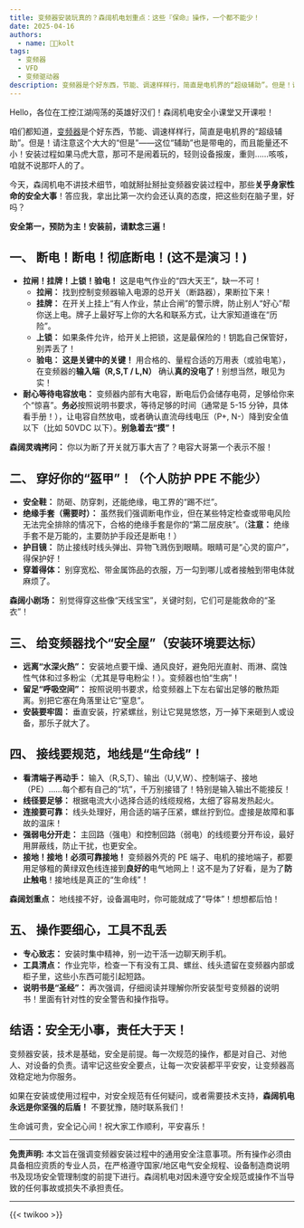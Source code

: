 ```yaml
---
title: 变频器安装玩真的？森阔机电划重点：这些『保命』操作，一个都不能少！
date: 2025-04-16
authors:
  - name: 🧑‍💼kolt
tags:
  - 变频器
  - VFD
  - 变频驱动器
description: 变频器是个好东西，节能、调速样样行，简直是电机界的“超级辅助”。但是！请注意这个大大的“但是”——这位“辅助”也是带电的，而且能量还不小！安装过程如果马虎大意，那可不是闹着玩的，轻则设备报废，重则……咳咳，咱就不说那吓人的了。森阔机电不讲技术细节，咱就掰扯掰扯变频器安装过程中，那些**关乎身家性命的安全大事**！答应我，拿出比第一次约会还认真的态度，把这些刻在脑子里，好吗？
---
```





Hello，各位在工控江湖闯荡的英雄好汉们！森阔机电安全小课堂又开课啦！

咱们都知道，[变频器](/products/vfd/)是个好东西，节能、调速样样行，简直是电机界的“超级辅助”。但是！请注意这个大大的“但是”——这位“辅助”也是带电的，而且能量还不小！安装过程如果马虎大意，那可不是闹着玩的，轻则设备报废，重则……咳咳，咱就不说那吓人的了。

今天，森阔机电不讲技术细节，咱就掰扯掰扯变频器安装过程中，那些**关乎身家性命的安全大事**！答应我，拿出比第一次约会还认真的态度，把这些刻在脑子里，好吗？

**安全第一，预防为主！安装前，请默念三遍！**

## 一、 断电！断电！彻底断电！(这不是演习！)

*   **拉闸！挂牌！上锁！验电！** 这是电气作业的“四大天王”，缺一不可！
    *   **拉闸：** 找到控制变频器输入电源的总开关（断路器），果断拉下来！
    *   **挂牌：** 在开关上挂上“有人作业，禁止合闸”的警示牌，防止别人“好心”帮你送上电。牌子上最好写上你的大名和联系方式，让大家知道谁在“历险”。
    *   **上锁：** 如果条件允许，给开关上把锁，这是最保险的！钥匙自己保管好，别弄丢了！
    *   **验电：** **这是关键中的关键！** 用合格的、量程合适的万用表（或验电笔），在变频器的**输入端（R,S,T / L,N）** 确认**真的没电了**！别想当然，眼见为实！
*   **耐心等待电容放电：** 变频器内部有大电容，断电后仍会储存电荷，足够给你来个“惊喜”。**务必**按照说明书要求，等待足够的时间（通常是 5-15 分钟，具体看手册！），让电容自然放电，或者确认直流母线电压（P+, N-）降到安全值以下（比如 50VDC 以下）。**别急着去“摸”！**

**森阔灵魂拷问：** 你以为断了开关就万事大吉了？电容大哥第一个表示不服！

## 二、 穿好你的“盔甲”！（个人防护 PPE 不能少）

*   **安全鞋：** 防砸、防穿刺，还能绝缘，电工界的“踢不烂”。
*   **绝缘手套（需要时）：** 虽然我们强调断电作业，但在某些特定检查或带电风险无法完全排除的情况下，合格的绝缘手套是你的“第二层皮肤”。（**注意：** 绝缘手套不是万能的，主要防护手段还是断电！）
*   **护目镜：** 防止接线时线头弹出、异物飞溅伤到眼睛。眼睛可是“心灵的窗户”，得保护好！
*   **穿着得体：** 别穿宽松、带金属饰品的衣服，万一勾到哪儿或者接触到带电体就麻烦了。

**森阔小剧场：** 别觉得穿这些像“天线宝宝”，关键时刻，它们可是能救命的“圣衣”！

## 三、 给变频器找个“安全屋”（安装环境要达标）

*   **远离“水深火热”：** 安装地点要干燥、通风良好，避免阳光直射、雨淋、腐蚀性气体和过多粉尘（尤其是导电粉尘！）。变频器也怕“生病”！
*   **留足“呼吸空间”：** 按照说明书要求，给变频器上下左右留出足够的散热距离。别把它塞在角落里让它“窒息”。
*   **安装要牢固：** 垂直安装，拧紧螺丝，别让它晃晃悠悠，万一掉下来砸到人或设备，那乐子就大了。

## 四、 接线要规范，地线是“生命线”！

*   **看清端子再动手：** 输入（R,S,T）、输出（U,V,W）、控制端子、接地（PE）……每个都有自己的“坑”，千万别接错了！特别是输入输出不能接反！
*   **线径要足够：** 根据电流大小选择合适的线缆规格，太细了容易发热起火。
*   **连接要可靠：** 线头处理好，用合适的端子压紧，螺丝拧到位。虚接是故障和事故的温床！
*   **强弱电分开走：** 主回路（强电）和控制回路（弱电）的线缆要分开布设，最好用屏蔽线，防止干扰，也更安全。
*   **接地！接地！必须可靠接地！** 变频器外壳的 PE 端子、电机的接地端子，都要用足够粗的黄绿双色线连接到**良好的**电气地网上！这不是为了好看，是为了**防止触电**！接地线是真正的“生命线”！

**森阔划重点：** 地线接不好，设备漏电时，你可能就成了“导体”！想想都后怕！

## 五、 操作要细心，工具不乱丢

*   **专心致志：** 安装时集中精神，别一边干活一边聊天刷手机。
*   **工具清点：** 作业完毕，检查一下有没有工具、螺丝、线头遗留在变频器内部或柜子里，这些小东西可能引起短路。
*   **说明书是“圣经”：** 再次强调，仔细阅读并理解你所安装型号变频器的说明书！里面有针对性的安全警告和操作指导。

## 结语：安全无小事，责任大于天！

变频器安装，技术是基础，安全是前提。每一次规范的操作，都是对自己、对他人、对设备的负责。请牢记这些安全要点，让每一次安装都平平安安，让变频器高效稳定地为你服务。

如果在安装或使用过程中，对安全规范有任何疑问，或者需要技术支持，**森阔机电永远是你坚强的后盾！** 不要犹豫，随时联系我们！

生命诚可贵，安全记心间！祝大家工作顺利，平安喜乐！

---

**免责声明:** 本文旨在强调变频器安装过程中的通用安全注意事项。所有操作必须由具备相应资质的专业人员，在严格遵守国家/地区电气安全规程、设备制造商说明书及现场安全管理制度的前提下进行。森阔机电对因未遵守安全规范或操作不当导致的任何事故或损失不承担责任。


---

{{< twikoo >}}  

